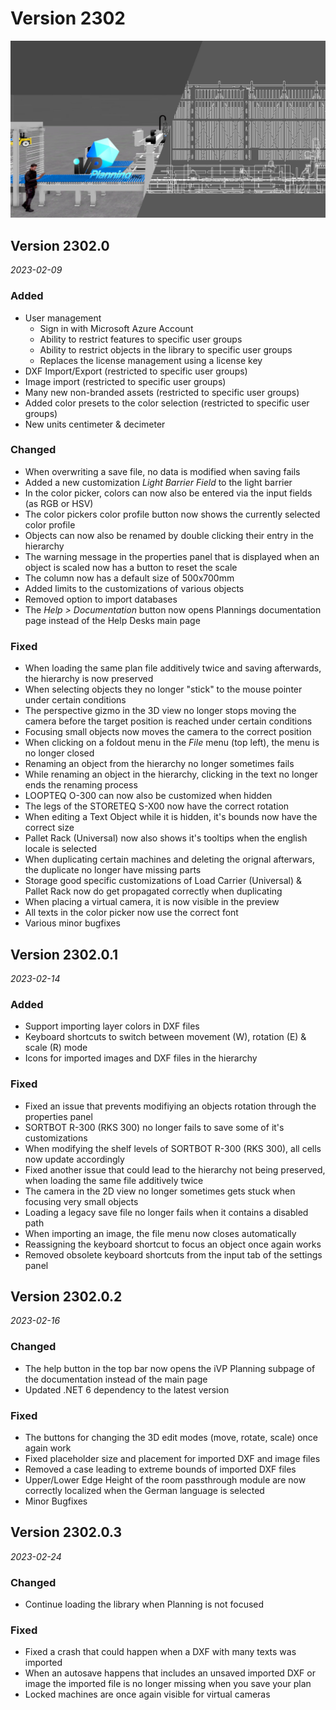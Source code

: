 # Version 2302

![](../../.gitbook/assets/2302.jpg)

## Version 2302.0
_2023-02-09_

### Added

* User management
    * Sign in with Microsoft Azure Account
    * Ability to restrict features to specific user groups
    * Ability to restrict objects in the library to specific user groups
    * Replaces the license management using a license key
* DXF Import/Export (restricted to specific user groups)
* Image import (restricted to specific user groups)
* Many new non-branded assets (restricted to specific user groups)
* Added color presets to the color selection (restricted to specific user groups)
* New units centimeter & decimeter

### Changed

* When overwriting a save file, no data is modified when saving fails
* Added a new customization _Light Barrier Field_ to the light barrier
* In the color picker, colors can now also be entered via the input fields (as RGB or HSV)
* The color pickers color profile button now shows the currently selected color profile
* Objects can now also be renamed by double clicking their entry in the hierarchy
* The warning message in the properties panel that is displayed when an object is scaled now has a button to reset the scale
* The column now has a default size of 500x700mm
* Added limits to the customizations of various objects
* Removed option to import databases
* The _Help > Documentation_ button now opens Plannings documentation page instead of the Help Desks main page

### Fixed

* When loading the same plan file additively twice and saving afterwards, the hierarchy is now preserved
* When selecting objects they no longer "stick" to the mouse pointer under certain conditions
* The perspective gizmo in the 3D view no longer stops moving the camera before the target position is reached under certain conditions
* Focusing small objects now moves the camera to the correct position
* When clicking on a foldout menu in the _File_ menu (top left), the menu is no longer closed
* Renaming an object from the hierarchy no longer sometimes fails
* While renaming an object in the hierarchy, clicking in the text no longer ends the renaming process
* LOOPTEQ O-300 can now also be customized when hidden
* The legs of the STORETEQ S-X00 now have the correct rotation
* When editing a Text Object while it is hidden, it's bounds now have the correct size
* Pallet Rack (Universal) now also shows it's tooltips when the english locale is selected
* When duplicating certain machines and deleting the orignal afterwars, the duplicate no longer have missing parts
* Storage good specific customizations of Load Carrier (Universal) & Pallet Rack now do get propagated correctly when duplicating
* When placing a virtual camera, it is now visible in the preview
* All texts in the color picker now use the correct font
* Various minor bugfixes

## Version 2302.0.1
_2023-02-14_

### Added

* Support importing layer colors in DXF files
* Keyboard shortcuts to switch between movement (W), rotation (E) & scale (R) mode
* Icons for imported images and DXF files in the hierarchy

### Fixed

* Fixed an issue that prevents modifiying an objects rotation through the properties panel
* SORTBOT R-300 (RKS 300) no longer fails to save some of it's customizations
* When modifying the shelf levels of SORTBOT R-300 (RKS 300), all cells now update accordingly
* Fixed another issue that could lead to the hierarchy not being preserved, when loading the same file additively twice
* The camera in the 2D view no longer sometimes gets stuck when focusing very small objects
* Loading a legacy save file no longer fails when it contains a disabled path
* When importing an image, the file menu now closes automatically
* Reassigning the keyboard shortcut to focus an object once again works
* Removed obsolete keyboard shortcuts from the input tab of the settings panel

## Version 2302.0.2
_2023-02-16_

### Changed

* The help button in the top bar now opens the iVP Planning subpage of the documentation instead of the main page
* Updated .NET 6 dependency to the latest version

### Fixed

* The buttons for changing the 3D edit modes (move, rotate, scale) once again work
* Fixed placeholder size and placement for imported DXF and image files
* Removed a case leading to extreme bounds of imported DXF files
* Upper/Lower Edge Height of the room passthrough module are now correctly localized when the German language is selected
* Minor Bugfixes

## Version 2302.0.3
_2023-02-24_

### Changed

* Continue loading the library when Planning is not focused

### Fixed

* Fixed a crash that could happen when a DXF with many texts was imported
* When an autosave happens that includes an unsaved imported DXF or image the imported file is no longer missing when you save your plan
* Locked machines are once again visible for virtual cameras